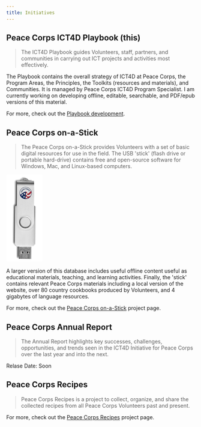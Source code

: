 ```yaml
---
title: Initiatives
---
```


## Peace Corps ICT4D Playbook (this)

> The ICT4D Playbook guides Volunteers, staff, partners, and communities in carrying out ICT projects and activities most effectively.

The Playbook contains the overall strategy of ICT4D at Peace Corps, the Program Areas, the Principles, the Toolkits (resources and materials), and Communities. It is managed by Peace Corps ICT4D Program Specialist. I am currently working on developing offline, editable, searchable, and PDF/epub versions of this material.

For more, check out the [Playbook development](/playbook-development/).



## Peace Corps on-a-Stick

> The Peace Corps on-a-Stick provides Volunteers with a set of basic digital resources for use in the field. The USB 'stick' (flash drive or portable hard-drive) contains free and open-source software for Windows, Mac, and Linux-based computers.

![Peace Corps on-a-Stick USB](/img/peace-corps-on-a-stick.png)

A larger version of this database includes useful offline content useful as educational materials, teaching, and learning activities. Finally, the 'stick' contains relevant Peace Corps materials including a local version of the website, over 80 country cookbooks produced by Volunteers, and 4 gigabytes of language resources.

For more, check out the [Peace Corps on-a-Stick](http://peacecorps.github.io/peace-corps-on-a-stick/) project page.

## Peace Corps Annual Report

> The Annual Report highlights key successes, challenges, opportunities, and trends seen in the ICT4D Initiative for Peace Corps over the last year and into the next.

Relase Date: Soon



## Peace Corps Recipes

> Peace Corps Recipes is a project to collect, organize, and share the collected recipes from all Peace Corps Volunteers past and present.

For more, check out the [Peace Corps Recipes](https://github.com/peacecorps/peace-corps-recipes) project page.

